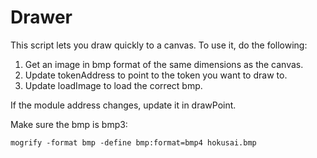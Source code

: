 # Drawer

This script lets you draw quickly to a canvas. To use it, do the following:

1. Get an image in bmp format of the same dimensions as the canvas.
2. Update tokenAddress to point to the token you want to draw to.
3. Update loadImage to load the correct bmp.

If the module address changes, update it in drawPoint.

Make sure the bmp is bmp3:
```
mogrify -format bmp -define bmp:format=bmp4 hokusai.bmp
```
